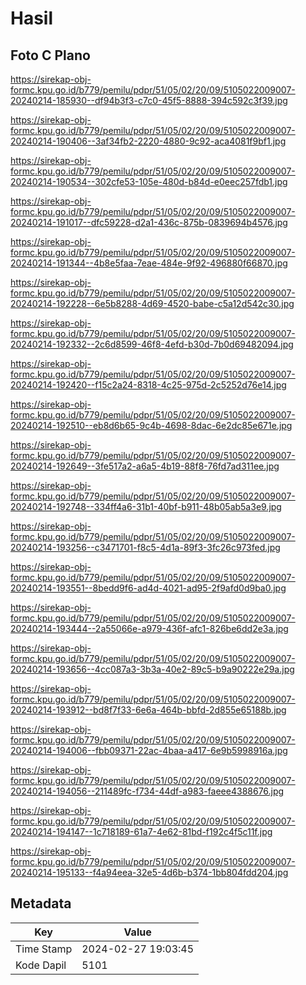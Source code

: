 # Hasil

## Foto C Plano

https://sirekap-obj-formc.kpu.go.id/b779/pemilu/pdpr/51/05/02/20/09/5105022009007-20240214-185930--df94b3f3-c7c0-45f5-8888-394c592c3f39.jpg

https://sirekap-obj-formc.kpu.go.id/b779/pemilu/pdpr/51/05/02/20/09/5105022009007-20240214-190406--3af34fb2-2220-4880-9c92-aca4081f9bf1.jpg

https://sirekap-obj-formc.kpu.go.id/b779/pemilu/pdpr/51/05/02/20/09/5105022009007-20240214-190534--302cfe53-105e-480d-b84d-e0eec257fdb1.jpg

https://sirekap-obj-formc.kpu.go.id/b779/pemilu/pdpr/51/05/02/20/09/5105022009007-20240214-191017--dfc59228-d2a1-436c-875b-0839694b4576.jpg

https://sirekap-obj-formc.kpu.go.id/b779/pemilu/pdpr/51/05/02/20/09/5105022009007-20240214-191344--4b8e5faa-7eae-484e-9f92-496880f66870.jpg

https://sirekap-obj-formc.kpu.go.id/b779/pemilu/pdpr/51/05/02/20/09/5105022009007-20240214-192228--6e5b8288-4d69-4520-babe-c5a12d542c30.jpg

https://sirekap-obj-formc.kpu.go.id/b779/pemilu/pdpr/51/05/02/20/09/5105022009007-20240214-192332--2c6d8599-46f8-4efd-b30d-7b0d69482094.jpg

https://sirekap-obj-formc.kpu.go.id/b779/pemilu/pdpr/51/05/02/20/09/5105022009007-20240214-192420--f15c2a24-8318-4c25-975d-2c5252d76e14.jpg

https://sirekap-obj-formc.kpu.go.id/b779/pemilu/pdpr/51/05/02/20/09/5105022009007-20240214-192510--eb8d6b65-9c4b-4698-8dac-6e2dc85e671e.jpg

https://sirekap-obj-formc.kpu.go.id/b779/pemilu/pdpr/51/05/02/20/09/5105022009007-20240214-192649--3fe517a2-a6a5-4b19-88f8-76fd7ad311ee.jpg

https://sirekap-obj-formc.kpu.go.id/b779/pemilu/pdpr/51/05/02/20/09/5105022009007-20240214-192748--334ff4a6-31b1-40bf-b911-48b05ab5a3e9.jpg

https://sirekap-obj-formc.kpu.go.id/b779/pemilu/pdpr/51/05/02/20/09/5105022009007-20240214-193256--c3471701-f8c5-4d1a-89f3-3fc26c973fed.jpg

https://sirekap-obj-formc.kpu.go.id/b779/pemilu/pdpr/51/05/02/20/09/5105022009007-20240214-193551--8bedd9f6-ad4d-4021-ad95-2f9afd0d9ba0.jpg

https://sirekap-obj-formc.kpu.go.id/b779/pemilu/pdpr/51/05/02/20/09/5105022009007-20240214-193444--2a55066e-a979-436f-afc1-826be6dd2e3a.jpg

https://sirekap-obj-formc.kpu.go.id/b779/pemilu/pdpr/51/05/02/20/09/5105022009007-20240214-193656--4cc087a3-3b3a-40e2-89c5-b9a90222e29a.jpg

https://sirekap-obj-formc.kpu.go.id/b779/pemilu/pdpr/51/05/02/20/09/5105022009007-20240214-193912--bd8f7f33-6e6a-464b-bbfd-2d855e65188b.jpg

https://sirekap-obj-formc.kpu.go.id/b779/pemilu/pdpr/51/05/02/20/09/5105022009007-20240214-194006--fbb09371-22ac-4baa-a417-6e9b5998916a.jpg

https://sirekap-obj-formc.kpu.go.id/b779/pemilu/pdpr/51/05/02/20/09/5105022009007-20240214-194056--211489fc-f734-44df-a983-faeee4388676.jpg

https://sirekap-obj-formc.kpu.go.id/b779/pemilu/pdpr/51/05/02/20/09/5105022009007-20240214-194147--1c718189-61a7-4e62-81bd-f192c4f5c11f.jpg

https://sirekap-obj-formc.kpu.go.id/b779/pemilu/pdpr/51/05/02/20/09/5105022009007-20240214-195133--f4a94eea-32e5-4d6b-b374-1bb804fdd204.jpg


## Metadata

| Key        | Value               |
| ---------- | ------------------- |
| Time Stamp | 2024-02-27 19:03:45 |
| Kode Dapil | 5101                |



